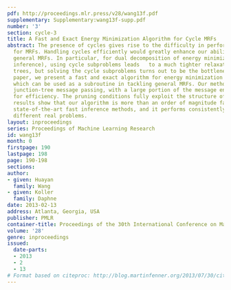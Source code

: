 ```yaml
---
pdf: http://proceedings.mlr.press/v28/wang13f.pdf
supplementary: Supplementary:wang13f-supp.pdf
number: '3'
section: cycle-3
title: A Fast and Exact Energy Minimization Algorithm for Cycle MRFs
abstract: The presence of cycles gives rise to the difficulty in performing inference
  for MRFs. Handling cycles efficiently would greatly enhance our ability to tackle
  general MRFs. In particular, for dual decomposition of energy minimization (MAP
  inference), using cycle subproblems leads   to a much tighter relaxation than using
  trees, but solving the cycle subproblems turns out to be the bottleneck.  In this
  paper, we present a fast and exact algorithm for energy minimization in cycle MRFs,
  which can be used as a subroutine in tackling general MRFs. Our method builds on
  junction-tree message passing, with a large portion of the message entries pruned
  for efficiency. The pruning conditions fully exploit the structure of a cycle. Experimental
  results show that our algorithm is more than an order of magnitude faster than other
  state-of-the-art fast inference methods, and it performs consistently well in several
  different real problems.
layout: inproceedings
series: Proceedings of Machine Learning Research
id: wang13f
month: 0
firstpage: 190
lastpage: 198
page: 190-198
sections: 
author:
- given: Huayan
  family: Wang
- given: Koller
  family: Daphne
date: 2013-02-13
address: Atlanta, Georgia, USA
publisher: PMLR
container-title: Proceedings of the 30th International Conference on Machine Learning
volume: '28'
genre: inproceedings
issued:
  date-parts:
  - 2013
  - 2
  - 13
# Format based on citeproc: http://blog.martinfenner.org/2013/07/30/citeproc-yaml-for-bibliographies/
---
```

